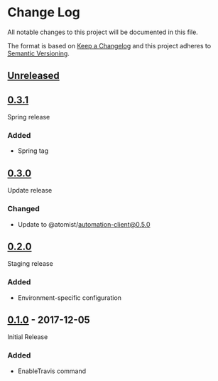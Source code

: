 # Change Log

All notable changes to this project will be documented in this file.

The format is based on [Keep a Changelog](http://keepachangelog.com/)
and this project adheres to [Semantic Versioning](http://semver.org/).

## [Unreleased][]

[Unreleased]: https://github.com/atomist/ci-automation/compare/0.3.1...HEAD

## [0.3.1][]

[0.3.1]: https://github.com/atomist/ci-automation/compare/0.3.1...0.3.1

Spring release

### Added

-   Spring tag

## [0.3.0][]

[0.3.0]: https://github.com/atomist/ci-automation/compare/0.2.0...0.3.0

Update release

### Changed

-   Update to @atomist/automation-client@0.5.0

## [0.2.0][]

[0.2.0]: https://github.com/atomist/ci-automation/compare/0.1.0...0.2.0

Staging release

### Added

-   Environment-specific configuration

## [0.1.0][] - 2017-12-05

Initial Release

[0.1.0]: https://github.com/atomist/ci-automation/tree/0.1.0

### Added

-   EnableTravis command
